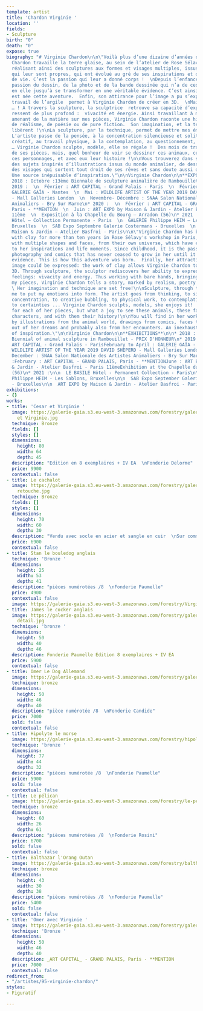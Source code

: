 ```yaml
---
template: artist
title: 'Chardon Virginie '
location: ''
fields:
- Sculpture
birth: "0"
death: "0"
expose: true
biography: "# Virginie Chardon\n\n\"Voilà plus d’une dizaine d’années que Virginie
  Chardon travaille la terre glaise, au sein de l’atelier de Rose Sélavy à Paris,
  réalisant ainsi des sculptures aux formes et visages multiples, issus d’univers
  qui leur sont propres, qui ont évolué au gré de ses inspirations et des moments
  de vie. C’est la passion qui leur a donné corps !  \nDepuis l’enfance, c’est la
  passion du dessin, de la photo et de la bande dessinée qui n’a de cesse de grandir
  en elle jusqu’à se transformer en une véritable évidence. C’est ainsi que naturellement
  est née cette aventure.  Enfin, son attirance pour l’image a pu s’exprimer : le
  travail de l’argile  permet à Virginie Chardon de créer en 3D.  \nMais pas seulement
  … ! A travers la sculpture, la sculptrice  retrouve sa capacité d’exprimer ce qu'elle
  ressent de plus profond :  vivacité et énergie. Ainsi travaillant à mains nues,
  amenant de la matière sur mes pièces, Virginie Chardon raconte une histoire, empreinte
  de réalisme, de poésie ou de pure fiction.  Son imagination, et la technique se
  libèrent !\n\nLa sculpture, par la technique, permet de mettre mes émotions en formes.
  L'artiste passe de la pensée, à la concentration silencieuse et solitaire, au bouillonnement
  créatif, au travail physique, à la contemplation, au questionnement, aux certitudes
  … Virginie Chardon sculpte, modèle, elle se régale !  Des mois de travail pour chacune
  de ses pièces, mais, quel bonheur de voir se dessiner ces animaux, ces visages,
  ces personnages, et avec eux leur histoire !\n\nVous trouverez dans son travail
  des sujets inspirés d’illustrations issus du monde animalier, de dessins de BD,
  des visages qui sortent tout droit de ses rêves et sans doute aussi de ses rencontres.
  Une source inépuisable d’inspiration.\"\n\nVirginie Chardon\n\n**EXPOSITIONS**\n\n*
  2018 : Octobre :13ème Biennale de sculpture animalière de Rambouillet – PRIX D’HONNEUR\n*
  2019 :  \n  Février : ART CAPITAL - Grand Palais - Paris  \n  Février à Avril :
  GALERIE GAÎA - Nantes  \n  Mai : WILDLIFE ARTIST OF THE YEAR 2019 DAVID SHEPERD
  - Mall Galleries London  \n  Novembre- Décembre : SNAA Salon Nationale des Artistes
  Animaliers - Bry Sur Marne\n* 2020 :  \n  Février : ART CAPITAL - GRAND PALAIS,
  Paris - **MENTION  \n  Juin : ART EXPO by Maison & Jardin - Atelier Basfroi - Paris
  11ème  \n  Exposition à la Chapelle du Bourg – Arradon (56)\n* 2021 :\n\n  LE BASILE
  Hôtel – Collection Permanente - Paris  \n  GALERIE Philippe HEIM – Les Sablons,
  Bruxelles  \n  SAB Expo Septembre Galerie Costermans - Bruxelles  \n  ART EXPO by
  Maison & Jardin – Atelier Basfroi - Paris\n\n\"Virginie Chardon has been working
  with clay for more than ten years in Rose Sélavy's workshop in Paris, creating sculptures
  with multiple shapes and faces, from their own universe, which have evolved according
  to her inspirations and life moments. Since childhood, it is the passion of drawing,
  photography and comics that has never ceased to grow in her until it became a real
  evidence. This is how this adventure was born.  Finally, her attraction for the
  image could be expressed: the work of clay allows Virginie Chardon to create in
  3D. Through sculpture, the sculptor rediscovers her ability to express her deepest
  feelings: vivacity and energy. Thus working with bare hands, bringing matter on
  my pieces, Virginie Chardon tells a story, marked by realism, poetry or pure fiction.
  \ Her imagination and technique are set free!\n\nSculpture, through technique, allows
  me to put my emotions into form. The artist goes from thinking, to silent and solitary
  concentration, to creative bubbling, to physical work, to contemplation, to questioning,
  to certainties ... Virginie Chardon sculpts, models, she enjoys it!  Months of work
  for each of her pieces, but what a joy to see these animals, these faces, these
  characters, and with them their history!\n\nYou will find in her work subjects inspired
  by illustrations from the animal world, drawings from comics, faces that come straight
  out of her dreams and probably also from her encounters. An inexhaustible source
  of inspiration.\"\n\nVirginie Chardon\n\n**EXHIBITIONS**\n\n* 2018 : October : 13th
  Biennial of animal sculpture in Rambouillet - PRIX D'HONNEUR\n* 2019 :February :
  ART CAPITAL - Grand Palais - ParisFebruary to April : GALERIE GAÎA - NantesMay :
  WILDLIFE ARTIST OF THE YEAR 2019 DAVID SHEPERD - Mall Galleries LondonNovember-
  December : SNAA Salon Nationale des Artistes Animaliers - Bry Sur Marne\n* 2020
  :February : ART CAPITAL - GRAND PALAIS, Paris - **MENTIONJune : ART EXPO by Maison
  & Jardin - Atelier Basfroi - Paris 11èmeExhibition at the Chapelle du Bourg - Arradon
  (56)\n* 2021 :\n\n  LE BASILE Hôtel - Permanent Collection - Paris\n\n  GALERIE
  Philippe HEIM - Les Sablons, Bruxelles\n\n  SAB Expo September Galerie Costermans
  - Bruxelles\n\n  ART EXPO by Maison & Jardin - Atelier Basfroi - Paris"
exhibitions:
- {}
works:
- title: 'Cesar et Virginie '
  image: https://galerie-gaia.s3.eu-west-3.amazonaws.com/forestry/galerie-gaia-virginie-chardon-Gorille
    et Virginie.jpg
  technique: Bronze
  fields: []
  styles: []
  dimensions:
    height: 80
    width: 64
    depth: 45
  description: "Edition en 8 exemplaires + IV EA  \nFonderie Delorme"
  price: 9900
  contextual: false
- title: Le cachalot
  image: https://galerie-gaia.s3.eu-west-3.amazonaws.com/forestry/galerie-gaia-virginie-chardon-IMG_9741.jpg
    retouche.jpg
  technique: Bronze
  fields: []
  styles: []
  dimensions:
    height: 70
    width: 60
    depth: 30
  description: "Vendu avec socle en acier et sangle en cuir  \nSur commande"
  price: 6900
  contextual: false
- title: Stan le bouledog anglais
  technique: 'Bronze '
  dimensions:
    height: 25
    width: 53
    depth: 41
  description: "pièces numérotées /8  \nFonderie Paumelle"
  price: 4900
  contextual: false
  image: https://galerie-gaia.s3.eu-west-3.amazonaws.com/forestry/VirginieChardon-sculptureBronze-paris-STAN-442A2910.jpg
- title: James le cocker anglais
  image: https://galerie-gaia.s3.eu-west-3.amazonaws.com/forestry/galerie-gaia-virginie-chardon-STAN
    détail.jpg
  technique: 'bronze '
  dimensions:
    height: 50
    width: 40
    depth: 46
  description: Fonderie Paumelle Edition 8 exemplaires + IV EA
  price: 5900
  contextual: false
- title: Omer Le Dog Allemand
  image: https://galerie-gaia.s3.eu-west-3.amazonaws.com/forestry/galerie-gaia-virginie-chardon-Omer.jpg
  technique: bronze
  dimensions:
    height: 50
    width: 46
    depth: 40
  description: "pièce numérotée /8  \nFonderie Candide"
  price: 7000
  sold: false
  contextual: false
- title: Hipolyte le morse
  image: https://galerie-gaia.s3.eu-west-3.amazonaws.com/forestry/hipolyte-le-morse.jpg
  technique: 'bronze '
  dimensions:
    height: 77
    width: 44
    depth: 32
  description: "pièces numérotée /8  \nFonderie Paumelle"
  price: 5900
  sold: false
  contextual: false
- title: Le pélican
  image: https://galerie-gaia.s3.eu-west-3.amazonaws.com/forestry/le-pelican.jpg
  technique: bronze
  dimensions:
    height: 60
    width: 26
    depth: 61
  description: "pièces numérotées /8  \nFonderie Rosini"
  price: 6700
  sold: false
  contextual: false
- title: Balthazar l'Orang Outan
  image: https://galerie-gaia.s3.eu-west-3.amazonaws.com/forestry/balthazar.jpg
  technique: bronze
  dimensions:
    height: 43
    width: 30
    depth: 38
  description: "pièces numérotées /8  \nFonderie Paumelle"
  price: 5400
  sold: false
  contextual: false
- title: 'Omer avec Virginie '
  image: https://galerie-gaia.s3.eu-west-3.amazonaws.com/forestry/galerie-gaia-virginie-chardon-portrait.jpg
  technique: 'Bronze '
  dimensions:
    height: 50
    width: 46
    depth: 40
  description: _ART CAPITAL_ - GRAND PALAIS, Paris - **MENTION
  price: 7000
  contextual: false
redirect_from:
- "/artistes/95-virginie-chardon/"
styles:
- Figuratif

---
```

